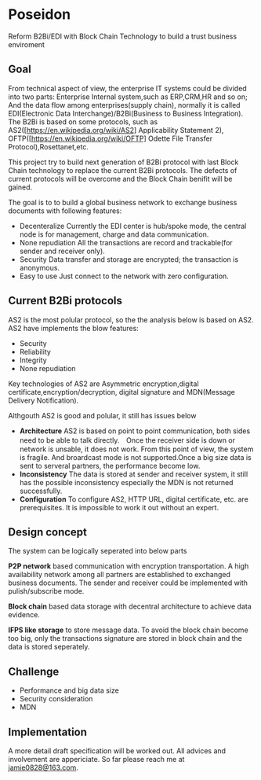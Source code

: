 # Poseidon
Reform B2Bi/EDI with Block Chain Technology to build a trust business enviroment

## Goal
From technical aspect of view, the enterprise IT systems could be divided into two parts: Enterprise Internal system,such as ERP,CRM,HR and so on; And the data flow among enterprises(supply chain), normally it is called EDI(Electronic Data Interchange)/B2Bi(Business to Business Integration). The B2Bi is based on some protocols, such as AS2([https://en.wikipedia.org/wiki/AS2] Applicability Statement 2), OFTP([https://en.wikipedia.org/wiki/OFTP] Odette File Transfer Protocol),Rosettanet,etc.

This project try to build next generation of B2Bi protocol with last Block Chain technology to replace the current B2Bi protocols. The defects of current protocols will be overcome and the Block Chain benifit will be gained.

The goal is to to build a global business network to exchange business documents with following features:
* Decenteralize Currently the EDI center is hub/spoke mode, the central node is for management, charge and data communication.
* None repudiation All the transactions are record and trackable(for sender and receiver only).
* Security Data transfer and storage are encrypted; the transaction is anonymous.
* Easy to use Just connect to the network with zero configuration.

## Current B2Bi protocols
AS2 is the most polular protocol, so the the analysis below is based on AS2. AS2 have implements the blow features:
* Security
* Reliability
* Integrity
* None repudiation

Key technologies of AS2 are Asymmetric encryption,digital certificate,encryption/decryption, digital signature and MDN(Message Delivery Notification).

Althgouth AS2 is good and polular, it still has issues below

* **Architecture** AS2 is based on point to point communication, both sides need to be able to talk directly.　Once the receiver side is down or network is unsable, it does not work. From this point of view, the system is fragile. And broardcast mode is not supported.Once a big size data is sent to serveral partners, the performance become low.
* **Inconsistency** The data is stored at sender and receiver system, it still has the possible inconsistency especially the MDN is not returned successfully.
*  **Configuration** To configure AS2,  HTTP URL, digital certificate, etc. are prerequisites. It is impossible to work it out without an expert. 


## Design concept
The system can be logically seperated into below parts

**P2P network**  based communication with encryption transportation. A high availability network among all partners are established to exchanged business documents. The sender and receiver could be implemented with pulish/subscribe mode.

**Block chain** based data storage with decentral architecture to achieve data evidence.

**IFPS like storage** to store message data. To avoid the block chain become too big, only the transactions signature are stored in block chain and the data is stored seperately.

## Challenge
* Performance and big data size
* Security consideration
* MDN

## Implementation
A more detail draft specification will be worked out.
All advices and involvement are appericiate.
So far please reach me at jamie0828@163.com.

